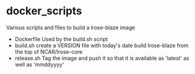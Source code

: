 # docker_scripts
Various scripts and files to build a lrose-blaze image

  * Dockerfile
      Used by the build.sh script
  * build.sh
      create a VERSION file with today's date
      build lrose-blaze from the top of NCAR/lrose-core
  * release.sh
      Tag the image and push it so that it is available as 'latest' as well as 'mmddyyyy'